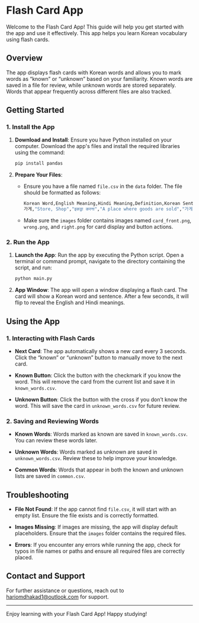 # Flash Card App

Welcome to the Flash Card App! This guide will help you get started with the app and use it effectively. This app helps you learn Korean vocabulary using flash cards.

## Overview

The app displays flash cards with Korean words and allows you to mark words as “known” or “unknown” based on your familiarity. Known words are saved in a file for review, while unknown words are stored separately. Words that appear frequently across different files are also tracked.

## Getting Started

### 1. Install the App

1. **Download and Install**: Ensure you have Python installed on your computer. Download the app's files and install the required libraries using the command:
   ```bash
   pip install pandas
   ```

2. **Prepare Your Files**: 
   - Ensure you have a file named `file.csv` in the `data` folder. The file should be formatted as follows:
     ```bash
     Korean Word,English Meaning,Hindi Meaning,Definition,Korean Sentence,Hindi Sentence
     가게,"Store, Shop","इकट्ठा करना","A place where goods are sold","가게에 물건을 사러 갑니다.","मैं दुकान से सामान खरीदने जा रहा हूँ।"
     ```
   - Make sure the `images` folder contains images named `card_front.png`, `wrong.png`, and `right.png` for card display and button actions.

### 2. Run the App

1. **Launch the App**: Run the app by executing the Python script. Open a terminal or command prompt, navigate to the directory containing the script, and run:
   ```bash
   python main.py
   ```

2. **App Window**: The app will open a window displaying a flash card. The card will show a Korean word and sentence. After a few seconds, it will flip to reveal the English and Hindi meanings.

## Using the App

### 1. Interacting with Flash Cards

- **Next Card**: The app automatically shows a new card every 3 seconds. Click the “known” or “unknown” button to manually move to the next card.

- **Known Button**: Click the button with the checkmark if you know the word. This will remove the card from the current list and save it in `known_words.csv`.

- **Unknown Button**: Click the button with the cross if you don’t know the word. This will save the card in `unknown_words.csv` for future review.

### 2. Saving and Reviewing Words

- **Known Words**: Words marked as known are saved in `known_words.csv`. You can review these words later.

- **Unknown Words**: Words marked as unknown are saved in `unknown_words.csv`. Review these to help improve your knowledge.

- **Common Words**: Words that appear in both the known and unknown lists are saved in `common.csv`.

## Troubleshooting

- **File Not Found**: If the app cannot find `file.csv`, it will start with an empty list. Ensure the file exists and is correctly formatted.

- **Images Missing**: If images are missing, the app will display default placeholders. Ensure that the `images` folder contains the required files.

- **Errors**: If you encounter any errors while running the app, check for typos in file names or paths and ensure all required files are correctly placed.

## Contact and Support

For further assistance or questions, reach out to [hariomdhakad1@outlook.com](mailto:hariomdhakad1@outlook.com) for support.

---

Enjoy learning with your Flash Card App! Happy studying!
```
